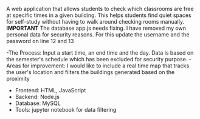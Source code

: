 A web application that allows students to check which classrooms are free at specific times in a given building. This helps students find quiet spaces for self-study without having to walk around checking rooms manually.
**IMPORTANT**
The database app.js needs fixing. I have removed my own personal data for security reasons.
For this update the username and the password on line 12 and 13 


-The Process: 
Input a start time, an end time and the day. 
Data is based on the semester's schedule which has been excluded for security purpose. 
-Areas for improvement: I would like to include a real time map that tracks the user's location and filters the buildings generated based on the proximity

* Frontend: HTML, JavaScript
* Backend: Node.js
* Database: MySQL
* Tools: jupyter notebook for data filtering

